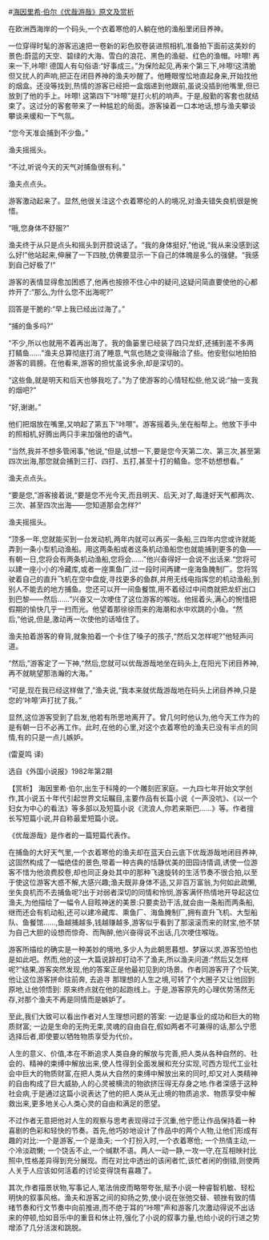 #[海因里希·伯尔《优哉游哉》原文及赏析](https://www.vrrw.net/wx/15564.html)

在欧洲西海岸的一个码头,一个衣着寒伧的人躺在他的渔船里闭目养神。

一位穿得时髦的游客迅速把一卷新的彩色胶卷装进照相机,准备拍下面前这美妙的景色:蔚蓝的天空、碧绿的大海、雪白的浪花、黑色的渔艇、红色的渔帽。咔嚓! 再来一下,咔嚓! 德国人有句俗语:“好事成三。”为保险起见,再来个第三下,咔嚓!这清脆但又扰人的声响,把正在闭目养神的渔夫吵醒了。他睡眼惺忪地直起身来,开始找他的烟盒。还没等找到,热情的游客已经把一盒烟递到他跟前,虽说没插到他嘴里,但已放到了他的手上。咔嚓! 这第四下“咔嚓”是打火机的响声。于是,殷勤的客套也就结束了。这过分的客套带来了一种尴尬的局面。游客操着一口本地话,想与渔夫攀谈攀谈来缓和一下气氛。

“您今天准会捕到不少鱼。”

渔夫摇摇头。

“不过,听说今天的天气对捕鱼很有利。”

渔夫点点头。

游客激动起来了。显然,他很关注这个衣着寒伦的人的境况,对渔夫错失良机很是惋惜。

“哦,您身体不舒服?”

渔夫终于从只是点头和摇头到开腔说话了。“我的身体挺好,”他说,“我从来没感到这么好!”他站起来,伸展了一下四肢,仿佛要显示一下自己的体魄是多么的强健。“我感到自己好极了!”

游客的表情显得愈加困惑了,他再也按捺不住心中的疑问,这疑问简直要使他的心都炸开了:“那么,为什么您不出海呢?”

回答是干脆的:“早上我已经出过海了。”

“捕的鱼多吗?”

“不少,所以也就用不着再出海了。我的鱼篓里已经装了四只龙虾,还捕到差不多两打鲭鱼……”渔夫总算彻底打消了睡意,气氛也随之变得融洽了些。他安慰似地拍拍游客的肩膀。在他看来,游客的担忧虽说多余,却是深切的。

“这些鱼,就是明天和后天也够我吃了。”为了使游客的心情轻松些,他又说:“抽一支我的烟吧?”

“好,谢谢。”

他们把烟放在嘴里,又响起了第五下“咔嚓”。游客摇着头,坐在船帮上。他放下手中的照相机,好腾出两只手来加强他的语气。

“当然,我并不想多管闲事,”他说,“但是,试想一下,要是您今天第二次、第三次,甚至第四次出海,那您就会捕到三打、四打、五打,甚至十打的鲭鱼。您不妨想想看。”

渔夫点点头。

“要是您,”游客接着说,“要是您不光今天,而且明天、后天,对了,每逢好天气都两次、三次、甚至四次出海——您知道那会怎样?”

渔夫摇摇头。

“顶多一年,您就能买到一台发动机,两年内就可以再买一条船,三四年内您或许就能弄到一条小型机动渔船。用这两条船或者这条机动渔船您也就能捕到更多的鱼——有朝一日,您将会有两条机动渔船,您将会……”他兴奋得好一会说不出话来.“您将可以建一座小小的冷藏库,或者一座熏鱼厂,过一段时间再建一座海鱼腌制厂。您将驾驶着自己的直升飞机在空中盘旋,寻找更多的鱼群,并用无线电指挥您的机动渔船,到别人不能去的地方捕鱼。您还可以开一间鱼餐馆,用不着经过中间商就把龙虾出口到巴黎——然后……”兴奋又一次哽住了这位游客的喉咙。他摇着头,满心的惋惜把假期的愉快几乎一扫而光。他望着那徐徐而来的海潮和水中欢跳的小鱼。“然后,”他说,但是,激动再一次使他的话噎住了。

渔夫拍着游客的脊背,就象拍着一个卡住了嗓子的孩子,“然后又怎样呢?”他轻声问道。

“然后,”游客定了一下神,“然后,您就可以优哉游哉地坐在码头上,在阳光下闭目养神,再不就眺望那浩瀚的大海。”

“可是,现在我已经这样做了,”渔夫说,“我本来就优哉游哉地在码头上闭目养神,只是您的‘咔嚓’声打扰了我。”

显然,这位游客受到了启发,他若有所思地离开了。曾几何时他认为,他今天工作为的是有朝一日不必再工作。此时,在他的心里,对这个衣着寒伧的渔夫已没有半点的同情,有的只是一点儿嫉妒。

(雷夏鸣 译)

选自《外国小说报》1982年第2期



【赏析】 海因里希·伯尔,出生于科隆的一个雕刻匠家庭。一九四七年开始文学创作,其小说五十年代引起世界文坛瞩目,主要作品有长篇小说《一声没吭》、《以一个妇女为中心的看法》等多部以及短篇小说《流浪人,你若来斯巴……》等。作者擅长写短篇小说,并自称最爱短篇小说。

《优哉游哉》是作者的一篇短篇代表作。

在捕鱼的大好天气里,一个衣着寒伧的渔夫却在蓝天白云底下优哉游哉地闭目养神,这固然构成了一幅绝佳的景色,带着一种古典的恬静优美的田园诗情调,诱使一位游客不惜为他浪费胶卷,却也同正身处其中的那种飞速旋转的生活节奏不很合拍,以至于使这位游客大惑不解,大感兴趣;渔夫既非身体不适,又非百万富翁,为何如此疏懒,坐失良机而不去捕鱼呢?出于对弱者深切的同情和怜悯,游客满怀热情地开导起这位渔夫,为他描绘了一幅令人目眩神迷的美景:只要卖劲干活,就会由一条船而两条船,继而还会有机动船,还可以建冷藏库、熏鱼厂、海鱼腌制厂,拥有直升飞机、大型船队、鱼餐馆……,鱼越捕越多,钱越赚越多,游客似乎看到了那滚滚而来的财宝,他不禁为自己大胆的设想而惊奇、而陶醉,他兴奋得说不出话,几次哽住喉咙。

游客所描绘的确实是一种美妙的境地,多少人为此朝思暮想、梦寐以求,游客恐怕也是如此吧。然而,他的这一大篇说辞却打动不了渔夫,所以渔夫问道:“然后又怎样呢?”结果,游客突然发现,他的答案正是他最初见到的场景。作者同游客开了个玩笑, 他让这位游客拼命往前奔, 去追寻 那理想的人生之境,可转了个大圈子又让他回到原地,让他领悟到: 原来终点就在他的起跑线上。于是,游客原先的心理优势荡然无存,对那个渔夫不再是同情而是嫉妒了。

至此,我们大致可以看出作者对人生理想问题的答案: 一边是事业的成功和巨大的物质财富; 一边是生命的无拘无束,灵魂的自由自在,假如两者不可兼得的话,那么宁愿选择后者,即使要以牺牲物质享受为代价。

人生的意义、价值,本在不断追求人类自身的解放与完善,把人类从各种自然的、社会的、精神的束缚中解放出来,使人性得到全面发展和充分实现,可西方现代工业社会中巨大的物质财富,在把人类从大自然的束缚中解放出来的同时,却又对人类精神的自由构成了巨大威胁,人的心灵被横流的物欲挤压得无存身之地.作者深感于这种社会病,于是通过这篇小说表达了他的把人类从无止境的物质追求、物质享受中解救出来,更多地关心人类心灵的自由和满足的愿望。

不过作者无意把他对人生的观察与思考表现得过于沉重,他宁愿让作品保持着一种喜剧的色彩和轻快的节奏。首先,他巧妙地设计了作品中的两个人物,让他们形成有趣的对比:一个是游客,一个是渔夫; 一个打扮入时,一个衣着寒伧; 一个热情主动,一个冷淡疏懒; 一个饶舌不止,一个缄默不语。两人一动一静,一攻一守,在互相映衬比照中,性格差异得到充分展现。而在对比中透出的该闲者忙,该忙者闲的倒错,则使两人关于人应该如何活着的讨论变得饶有喜趣了。

其次,作者描景状物,写事记人,笔法俏皮而略带夸张,赋予小说一种睿智机敏、轻松明快的叙事风格。渔夫和游客之间的抑扬之势,使小说在张弛交替、顿挫有致的情绪节奏和行文节奏中向前推进,而不绝于耳的“咔嚓”声和游客几次激动得说不出话来的停顿,恰如音乐中的重音和休止符,强化了小说的叙事力量,也给小说的行进之势增添了几分活泼和跳脱。

